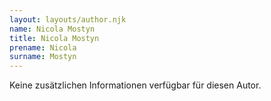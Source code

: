 ```yaml
---
layout: layouts/author.njk
name: Nicola Mostyn
title: Nicola Mostyn
prename: Nicola
surname: Mostyn
---
```

Keine zusätzlichen Informationen verfügbar für diesen Autor.
